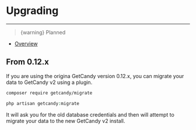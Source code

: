 # Upgrading

---

> {warning} Planned

- [Overview](#overview)

<a name="overview"></a>
## From 0.12.x

If you are using the origina GetCandy version 0.12.x, you can migrate your data to GetCandy v2 using a plugin.

```sh
composer require getcandy/migrate
```

```php
php artisan getcandy:migrate
```

It will ask you for the old database credentials and then will attempt to migrate your data to the new GetCandy v2 install.


